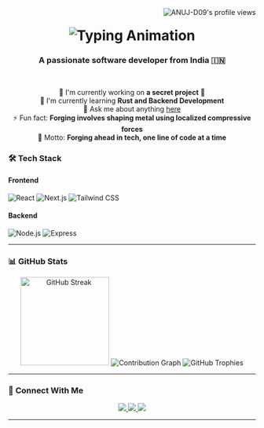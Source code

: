 <img align="right" src="https://komarev.com/ghpvc/?username=ANUJ-D09&label=Profile%20Views&color=blueviolet" alt="ANUJ-D09's profile views" />

<h1 align="center">
  <img src="https://readme-typing-svg.herokuapp.com/?font=Righteous&size=35&center=true&vCenter=true&width=500&height=70&duration=4000&lines=Hi+There!+👋;I'm+Anuj+Damani!;" alt="Typing Animation" />
</h1>

<h3 align="center">A passionate software developer from India 🇮🇳</h3>

<br/>

<div align="center">
  
  🔭 I'm currently working on **a secret project** 🚀  
  🌱 I'm currently learning **Rust and Backend Development**  
  💬 Ask me about anything [here](https://github.com/anujd09/anujd09/issues)  
  ⚡ Fun fact: **Forging involves shaping metal using localized compressive forces**  
  🎯 Motto: **Forging ahead in tech, one line of code at a time**  

</div>

### 🛠️ **Tech Stack**
#### **Frontend**
![React](https://img.shields.io/badge/-React-61DAFB?logo=react&logoColor=white)
![Next.js](https://img.shields.io/badge/-Next.js-000000?logo=next.js&logoColor=white)
![Tailwind CSS](https://img.shields.io/badge/-Tailwind_CSS-38B2AC?logo=tailwind-css&logoColor=white)

#### **Backend**
![Node.js](https://img.shields.io/badge/-Node.js-339933?logo=node.js&logoColor=white)
![Express](https://img.shields.io/badge/-Express-000000?logo=express&logoColor=white)


---

### 📊 **GitHub Stats**
<div align="center">
  
  <!-- Streak Stats -->
  <img height="180em" src="https://github-readme-streak-stats.herokuapp.com/?user=ANUJ-D09&theme=radical" alt="GitHub Streak"/>
  
  <!-- Contribution Graph -->
  <img src="https://raw.githubusercontent.com/ANUJ-D09/ANUJ-D09/output/github-contribution-grid-snake.svg" alt="Contribution Graph"/>
  
  <!-- Trophy Case -->
  <img src="https://github-profile-trophy.vercel.app/?username=ANUJ-D09&theme=onedark&no-frame=true&no-bg=true" alt="GitHub Trophies"/>

</div>

---

### 🔗 **Connect With Me**
<p align="center">
  <a href="mailto:anujdamani9@gmail.com">
    <img src="https://img.shields.io/badge/Gmail-D14836?style=for-the-badge&logo=gmail&logoColor=white"/>
  </a>
  <a href="https://linkedin.com/in/anujd09">
    <img src="https://img.shields.io/badge/LinkedIn-0077B5?style=for-the-badge&logo=linkedin&logoColor=white"/>
  </a>
  <a href="https://leetcode.com/ANUJ-D09/">
    <img src="https://img.shields.io/badge/-LeetCode-FFA116?style=for-the-badge&logo=leetcode&logoColor=black"/>
  </a>
</p>

<hr/>

<br/>



<br/>


<br/>


